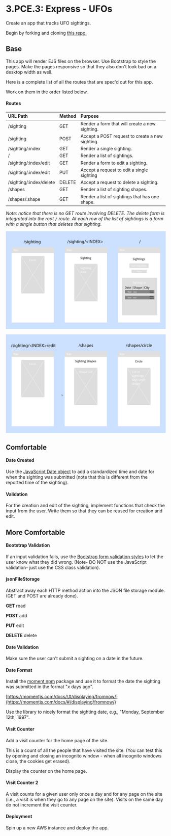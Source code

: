 # 3.PCE.3: Express - UFOs

Create an app that tracks UFO sightings.

Begin by forking and cloning [this repo.](https://github.com/rocketacademy/ufo-express-swe1)

## Base

This app will render EJS files on the browser. Use Bootstrap to style the pages. Make the pages responsive so that they also don't look bad on a desktop width as well.

Here is a complete list of all the routes that are spec'd out for this app.

Work on them in the order listed below.

#### Routes

| URL Path | Method | Purpose |
| :--- | :--- | :--- |
| /sighting | GET | Render a form that will create a new sighting. |
| /sighting | POST | Accept a POST request to create a new sighting. |
| /sighting/:index | GET | Render a single sighting. |
| / | GET | Render a list of sightings. |
| /sighting/:index/edit | GET | Render a form to edit a sighting. |
| /sighting/:index/edit | PUT | Accept a request to edit a single sighting |
| /sighting/:index/delete | DELETE | Accept a request to delete a sighting. |
| /shapes | GET | Render a list of sighting shapes. |
| /shapes/:shape | GET | Render a list of sightings that has one shape. |

_Note: notice that there is no GET route involving DELETE. The delete form is integrated into the root_ `/` _route. At each row of the list of sightings is a form with a single button that deletes that sighting._

![](../../.gitbook/assets/screen-shot-2020-11-15-at-11.04.48-pm.png)



![](../../.gitbook/assets/screen-shot-2020-11-15-at-11.04.59-pm.png)

## Comfortable

#### Date Created

Use the [JavaScript Date object](https://developer.mozilla.org/en-US/docs/Web/JavaScript/Reference/Global_Objects/Date) to add a standardized time and date for when the sighting was submitted \(note that this is different from the reported time of the sighting\).

#### Validation

For the creation and edit of the sighting, implement functions that check the input from the user. Write them so that they can be reused for creation and edit.

## More Comfortable

#### Bootstrap Validation

If an input validation fails, use the [Bootstrap form validation styles](https://getbootstrap.com/docs/4.5/components/forms/#validation) to let the user know what they did wrong. \(Note- DO NOT use the JavaScript validation- just use the CSS class validation\).

#### jsonFileStorage

Abstract away each HTTP method action into the JSON file storage module. \(GET and POST are already done\).

**GET** read

**POST** add

**PUT** edit

**DELETE** delete

#### Date Validation

Make sure the user can't submit a sighting on a date in the future.

#### Date Format

Install the [moment npm](https://www.npmjs.com/package/moment) package and use it to format the date the sighting was submitted in the format "_x_ days ago".

[https://momentjs.com/docs/\#/displaying/fromnow/](https://momentjs.com/docs/#/displaying/fromnow/)

Use the library to nicely format the sighting date, e.g., "Monday, September 12th, 1997".

#### Visit Counter

Add a visit counter for the home page of the site.

This is a count of all the people that have visited the site. \(You can test this by opening and closing an incognito window - when all incognito windows close, the cookies get erased\).

Display the counter on the home page.

#### Visit Counter 2

A visit counts for a given user only once a day and for any page on the site \(i.e., a visit is when they go to any page on the site\). Visits on the same day do not increment the visit counter.

#### Deployment

Spin up a new AWS instance and deploy the app.





